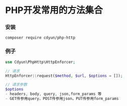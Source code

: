 PHP开发常用的方法集合
=====

### 安装

```
composer require cdyun/php-http
```

### 例子

```PHP
use Cdyun\PhpHttp\HttpEnforcer;

// 请求
HttpEnforcer::request($method, $url, $options = []);

// 请求参数
$options
- headers, body, query, json,form_params 等
- GET传参用query，POST传参用json，PUT传参用form_params

```

